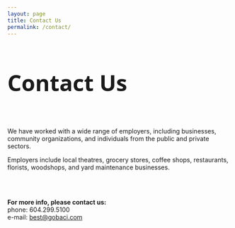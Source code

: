 ```yaml
---
layout: page
title: Contact Us
permalink: /contact/
---
```

<div class="wrapper">
<h3 style="font-family: 'Open Sans', sans-serif; font-size: 50px;" >Contact Us</h3>
<br>
We have worked with a wide range of employers, including businesses, community organizations, and individuals from the public and private sectors.

Employers include local theatres, grocery stores, coffee shops, restaurants, florists, woodshops, and yard maintenance businesses.

<br>
<br>

<strong>For more info, please contact us:</strong>
<br>phone: 604.299.5100 <br> e-mail: best@gobaci.com
</div>